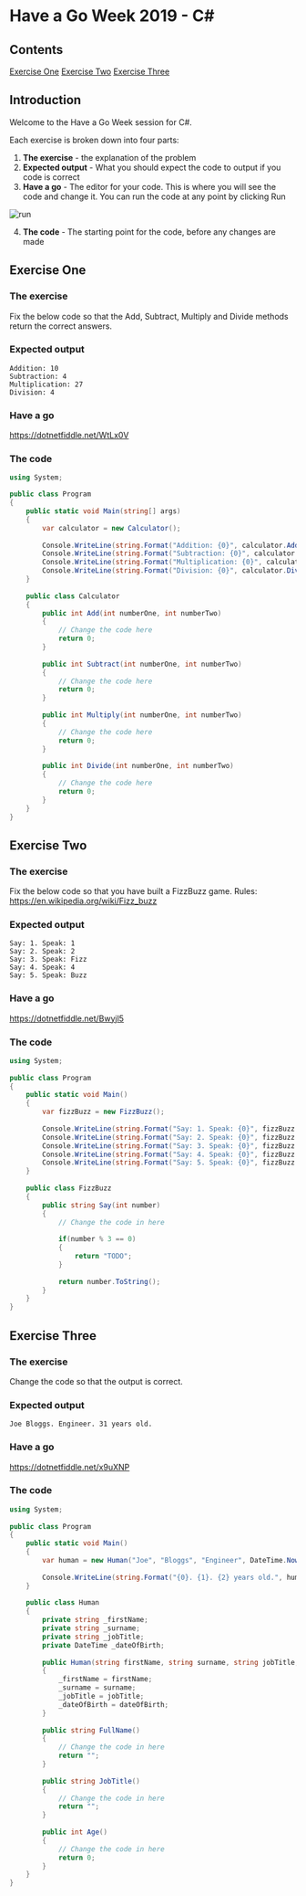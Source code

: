 # Have a Go Week 2019 - C#
## Contents
[Exercise One](#exercise-one)
[Exercise Two](#exercise-two)
[Exercise Three](#exercise-three)
## Introduction
Welcome to the Have a Go Week session for C#.

Each exercise is broken down into four parts:
1. **The exercise** - the explanation of the problem
2. **Expected output** - What you should expect the code to output if you code is correct
3. **Have a go** - The editor for your code. This is where you will see the code and change it. You can run the code at any point by clicking Run

![run](/.attachments/ide.png)

4. **The code** - The starting point for the code, before any changes are made
## Exercise One
### The exercise
Fix the below code so that the Add, Subtract, Multiply and Divide methods return the correct answers.
### Expected output
```
Addition: 10
Subtraction: 4
Multiplication: 27
Division: 4
```
### Have a go
https://dotnetfiddle.net/WtLx0V
### The code
```csharp
using System;

public class Program
{
	public static void Main(string[] args)
	{
		var calculator = new Calculator();
		
		Console.WriteLine(string.Format("Addition: {0}", calculator.Add(7,3)));
		Console.WriteLine(string.Format("Subtraction: {0}", calculator.Subtract(8,4)));
		Console.WriteLine(string.Format("Multiplication: {0}", calculator.Multiply(9,3)));
		Console.WriteLine(string.Format("Division: {0}", calculator.Divide(12,3)));
	}
	
	public class Calculator
	{
		public int Add(int numberOne, int numberTwo)
		{
			// Change the code here
			return 0;
		}
		
		public int Subtract(int numberOne, int numberTwo)
		{
			// Change the code here
			return 0;
		}
		
		public int Multiply(int numberOne, int numberTwo)
		{
			// Change the code here
			return 0;
		}
		
		public int Divide(int numberOne, int numberTwo)
		{
			// Change the code here
			return 0;
		}
	}
}
```
## Exercise Two
### The exercise
Fix the below code so that you have built a FizzBuzz game. Rules: https://en.wikipedia.org/wiki/Fizz_buzz
### Expected output
```
Say: 1. Speak: 1
Say: 2. Speak: 2
Say: 3. Speak: Fizz
Say: 4. Speak: 4
Say: 5. Speak: Buzz
```
### Have a go
https://dotnetfiddle.net/Bwyjl5
### The code
```csharp
using System;
					
public class Program
{
	public static void Main()
	{
		var fizzBuzz = new FizzBuzz();
		
		Console.WriteLine(string.Format("Say: 1. Speak: {0}", fizzBuzz.Say(1)));
		Console.WriteLine(string.Format("Say: 2. Speak: {0}", fizzBuzz.Say(2)));
		Console.WriteLine(string.Format("Say: 3. Speak: {0}", fizzBuzz.Say(3)));
		Console.WriteLine(string.Format("Say: 4. Speak: {0}", fizzBuzz.Say(4)));
		Console.WriteLine(string.Format("Say: 5. Speak: {0}", fizzBuzz.Say(5)));
	}
	
	public class FizzBuzz
	{
		public string Say(int number)
		{
			// Change the code in here
			
			if(number % 3 == 0)
			{
				return "TODO";
			}
			
			return number.ToString();
		}
	}
}
```
## Exercise Three
### The exercise
Change the code so that the output is correct.
### Expected output
```
Joe Bloggs. Engineer. 31 years old.
```
### Have a go
https://dotnetfiddle.net/x9uXNP
### The code
```csharp
using System;
					
public class Program
{
	public static void Main()
	{
		var human = new Human("Joe", "Bloggs", "Engineer", DateTime.Now.AddYears(-31).AddMonths(4));
		
		Console.WriteLine(string.Format("{0}. {1}. {2} years old.", human.FullName(), human.JobTitle(), human.Age()));
	}
	
	public class Human
	{
		private string _firstName;
		private string _surname;
		private string _jobTitle;
		private DateTime _dateOfBirth;
		
		public Human(string firstName, string surname, string jobTitle, DateTime dateOfBirth)
		{
			_firstName = firstName;
			_surname = surname;
			_jobTitle = jobTitle;
			_dateOfBirth = dateOfBirth;
		}
		
		public string FullName()
		{
			// Change the code in here
			return "";
		}
		
		public string JobTitle()
		{
			// Change the code in here
			return "";
		}
		
		public int Age()
		{
			// Change the code in here
			return 0;
		}
	}
}
```
